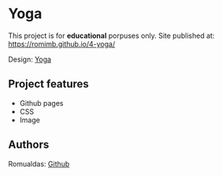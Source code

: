 # Yoga

This project is for **educational** porpuses only.
Site published at: https://romimb.github.io/4-yoga/

Design: [Yoga](https://cdn.discordapp.com/attachments/850245533838868480/916019208788258886/yoga-lifestyle.png)

## Project features

-   Github pages
-   CSS
-   Image

## Authors

Romualdas: [Github](https://github.com/romimb)